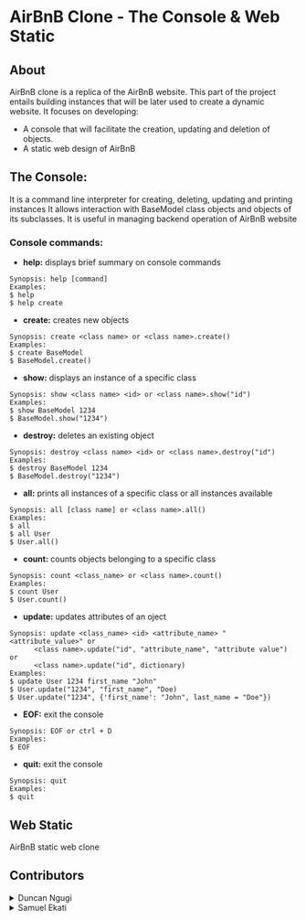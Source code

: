 # AirBnB Clone - The Console & Web Static

## About
AirBnB clone is a replica of the AirBnB website. This part of the project entails building instances that will be later used to create a dynamic website. It focuses on developing:
* A console that will facilitate the creation, updating and deletion of objects.
* A static web design of AirBnB

## **The Console:**
It is a command line interpreter for creating, deleting, updating and printing instances It allows interaction with BaseModel class objects and objects of its subclasses. It is useful in managing backend operation of AirBnB website

### **Console commands:**

* **help:** displays brief summary on console commands 
```
Synopsis: help [command]
Examples:
$ help
$ help create
```

* **create:** creates new objects
```
Synopsis: create <class name> or <class name>.create()
Examples:
$ create BaseModel
$ BaseModel.create()
```

* **show:** displays an instance of a specific class
```
Synopsis: show <class name> <id> or <class name>.show("id")
Examples:
$ show BaseModel 1234
$ BaseModel.show("1234")
```

* **destroy:** deletes an existing object
```
Synopsis: destroy <class name> <id> or <class name>.destroy("id")
Examples:
$ destroy BaseModel 1234
$ BaseModel.destroy("1234")
```

* **all:** prints all instances of a specific class or all instances available
```
Synopsis: all [class name] or <class name>.all()
Examples:
$ all
$ all User
$ User.all()
```

* **count:** counts objects belonging to a specific class
```
Synopsis: count <class_name> or <class name>.count()
Examples:
$ count User
$ User.count()
```

* **update:** updates attributes of an oject
```
Synopsis: update <class_name> <id> <attribute_name> "<attribute_value>" or
	  <class name>.update("id", "attribute_name", "attribute value") or 
	  <class name>.update("id", dictionary)
Examples:
$ update User 1234 first_name "John"
$ User.update("1234", "first_name", "Doe)
$ User.update("1234", {'first_name': "John", last_name = "Doe"})
```

* **EOF:** exit the console
```
Synopsis: EOF or ctrl + D
Examples:
$ EOF
```

* **quit:** exit the console
```
Synopsis: quit
Examples:
$ quit
```

## **Web Static**
AirBnB static web clone

## Contributors
<details>
<summary>Duncan Ngugi</summary>

[Github](https://github.com/ngugimuchangi)

</details>
<details>
<summary>Samuel Ekati</summary>

[Github](https://github.com/Samuthe)

</details>
